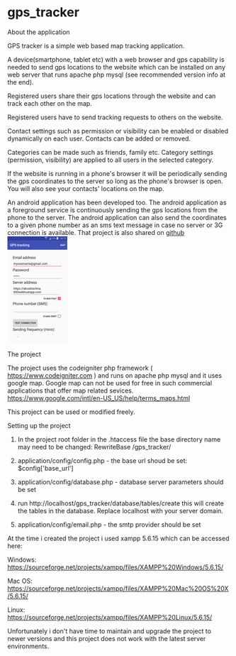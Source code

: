 # gps_tracker

About the application

GPS tracker is a simple web based map tracking application.

A device(smartphone, tablet etc) with a web browser and gps capability is needed to send gps locations to the website which can be 
installed on any web server that runs apache php mysql (see recommended version info at the end).

Registered users share their gps locations through the website and can track each other on the map.

Registered users have to send tracking requests to others on the website.

Contact settings such as permission or visibility can be enabled or disabled dynamically on each user.
Contacts can be added or removed.

Categories can be made such as friends, family etc. 
Category settings (permission, visibility) are applied to all users in the selected category.

If the website is running in a phone's browser it will be periodically sending the gps coordinates 
to the server so long as the phone's browser is open. You will also see your contacts' locations on the map.

An android application has been developed too. The android application as a foreground service 
is continuously sending the gps locations from the phone to the server. The android application can also send 
the coordinates to a given phone number as an sms text message in case no server or 3G connection is available.
That project is also shared on <a href="https://github.com/akosbrachna/gps_tracking_android" target="_blank">github</a>
<br />
<img src="https://github.com/akosbrachna/gps_tracker/blob/master/web/pics/gps_tracker_android.png" height="240" width="135">
    

The project

The project uses the codeigniter php framework ( https://www.codeigniter.com ) and runs on apache php mysql 
and it uses google map.
Google map can not be used for free in such commercial applications that offer map related sevices.
https://www.google.com/intl/en-US_US/help/terms_maps.html

This project can be used or modified freely.

Setting up the project

1. In the project root folder in the .htaccess file the base directory name may need to be changed:
RewriteBase /gps_tracker/

2. application/config/config.php - the base url shoud be set: $config['base_url']

3. application/config/database.php - database server parameters should be set

4. run http://localhost/gps_tracker/database/tables/create
this will create the tables in the database. 
Replace localhost with your server domain.

5. application/config/email.php - the smtp provider should be set

At the time i created the project i used xampp 5.6.15 which can be accessed here:

Windows:
https://sourceforge.net/projects/xampp/files/XAMPP%20Windows/5.6.15/

Mac OS:
https://sourceforge.net/projects/xampp/files/XAMPP%20Mac%20OS%20X/5.6.15/

Linux:
https://sourceforge.net/projects/xampp/files/XAMPP%20Linux/5.6.15/

Unfortunately i don't have time to maintain and upgrade the project to newer versions and this project does not work with the latest server environments.
